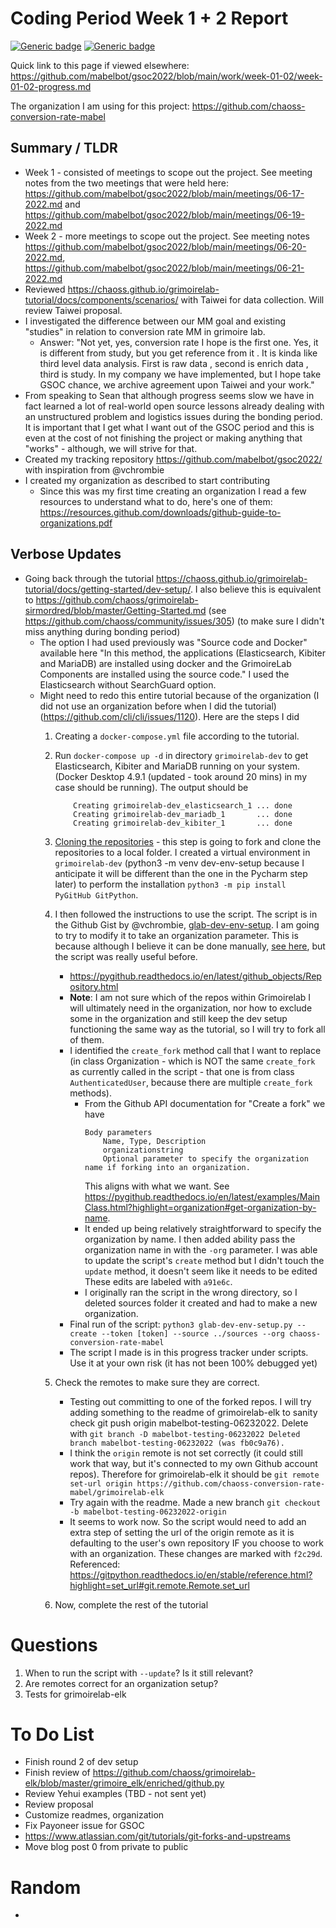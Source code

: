 # Coding Period Week 1 + 2 Report
[![Generic badge](https://img.shields.io/badge/Report_Status-In_Progress-<>.svg)](https://shields.io/)
[![Generic badge](https://img.shields.io/badge/Last_Updated_(PDT)-June_23,_2022-e10b95.svg)](https://shields.io/)

Quick link to this page if viewed elsewhere: https://github.com/mabelbot/gsoc2022/blob/main/work/week-01-02/week-01-02-progress.md

The organization I am using for this project: https://github.com/chaoss-conversion-rate-mabel


## Summary / TLDR
- Week 1 - consisted of meetings to scope out the project. See meeting notes from the two meetings that were held here: https://github.com/mabelbot/gsoc2022/blob/main/meetings/06-17-2022.md and https://github.com/mabelbot/gsoc2022/blob/main/meetings/06-19-2022.md
- Week 2 - more meetings to scope out the project. See meeting notes https://github.com/mabelbot/gsoc2022/blob/main/meetings/06-20-2022.md, https://github.com/mabelbot/gsoc2022/blob/main/meetings/06-21-2022.md
- Reviewed https://chaoss.github.io/grimoirelab-tutorial/docs/components/scenarios/ with Taiwei for data collection. Will review Taiwei proposal.
- I investigated the difference between our MM goal and existing "studies" in relation to conversion rate MM in grimoire lab. 
    - Answer: "Not yet, yes, conversion rate I hope is the first one. Yes, it is different from study, but you get reference from it . It is kinda like third level data analysis. First is raw data , second is enrich data , third is study. In my company we have implemented, but I hope take GSOC chance, we archive agreement upon Taiwei and your work."
- From speaking to Sean that although progress seems slow we have in fact learned a lot of real-world open source lessons already dealing with an unstructured problem and logistics issues during the bonding period. It is important that I get what I want out of the GSOC period and this is even at the cost of not finishing the project or making anything that "works" - although, we will strive for that.  
- Created my tracking repository https://github.com/mabelbot/gsoc2022/ with inspiration from @vchrombie 
- I created my organization as described to start contributing
    - Since this was my first time creating an organization I read a few resources to understand what to do, here's one of them: https://resources.github.com/downloads/github-guide-to-organizations.pdf


## Verbose Updates 
- Going back through the tutorial https://chaoss.github.io/grimoirelab-tutorial/docs/getting-started/dev-setup/. I also believe this is equivalent to https://github.com/chaoss/grimoirelab-sirmordred/blob/master/Getting-Started.md (see https://github.com/chaoss/community/issues/305) (to make sure I didn't miss anything during bonding period)
    - The option I had used previously was "Source code and Docker" available here "In this method, the applications (Elasticsearch, Kibiter and MariaDB) are installed using docker and the GrimoireLab Components are installed using the source code." I used the Elasticsearch without SearchGuard option.
    - Might need to redo this entire tutorial because of the organization (I did not use an organization before when I did the tutorial) (https://github.com/cli/cli/issues/1120). Here are the steps I did
        1. Creating a `docker-compose.yml` file according to the tutorial.
        2. Run `docker-compose up -d` in directory `grimoirelab-dev` to get Elasticsearch, Kibiter and MariaDB running on your system. (Docker Desktop 4.9.1 (updated - took around 20 mins) in my case should be running).
            The output should be 
            ``` 
                Creating grimoirelab-dev_elasticsearch_1 ... done
                Creating grimoirelab-dev_mariadb_1       ... done
                Creating grimoirelab-dev_kibiter_1       ... done 
            ```

        3. [Cloning the repositories](https://chaoss.github.io/grimoirelab-tutorial/docs/getting-started/dev-setup/#cloning-the-repositories) - this step is going to fork and clone the repositories to a local folder. I created a virtual environment in `grimoirelab-dev` (python3 -m venv dev-env-setup because I anticipate it will be different than the one in the Pycharm step later) to perform the installation `python3 -m pip install PyGitHub GitPython`. 
        4. I then followed the instructions to use the script. The script is in the Github Gist by @vchrombie, [glab-dev-env-setup](https://gist.github.com/vchrombie/4403193198cd79e7ee0079259311f6e8). I am going to try to modify it to take an organization parameter. This is because although I believe it can be done manually, [see here](https://stackoverflow.com/questions/9023533/fork-as-organization-after-already-forking-in-github#:~:text=Clicking%20the%20Fork%20button%20will,repository%20in%20your%20organization%20area.), but the script was really useful before.
            - https://pygithub.readthedocs.io/en/latest/github_objects/Repository.html
            - **Note**: I am not sure which of the repos within Grimoirelab I will ultimately need in the organization, nor how to exclude some in the organization and still keep the dev setup functioning the same way as the tutorial, so I will try to fork all of them.
            - I identified the `create_fork` method call that I want to replace (in class Organization - which is NOT the same `create_fork` as currently called in the script - that one is from class `AuthenticatedUser`, because there are multiple `create_fork` methods). 
                - From the Github API documentation for "Create a fork" we have
                    ```
                    Body parameters
                        Name, Type, Description
                        organizationstring
                        Optional parameter to specify the organization name if forking into an organization.

                    ``` 
                    This aligns with what we want. See https://pygithub.readthedocs.io/en/latest/examples/MainClass.html?highlight=organization#get-organization-by-name. 
                - It ended up being relatively straightforward to specify the organization by name. I then added ability pass the organization name in with the `-org` parameter. I was able to update the script's `create` method but I didn't touch the `update` method, it doesn't seem like it needs to be edited These edits are labeled with `a91e6c`.
                - I originally ran the script in the wrong directory, so I deleted sources folder it created and had to make a new organization. 
            - Final run of the script: `python3 glab-dev-env-setup.py --create --token [token] --source ../sources --org chaoss-conversion-rate-mabel`
            - The script I made is in this progress tracker under scripts. Use it at your own risk (it has not been 100% debugged yet)
        6. Check the remotes to make sure they are correct.
            - Testing out committing to one of the forked repos. I will try adding something to the readme of grimoirelab-elk to sanity check git push origin mabelbot-testing-06232022. Delete with `git branch -D mabelbot-testing-06232022 Deleted branch mabelbot-testing-06232022 (was fb0c9a76).`
            - I think the `origin` remote is not set correctly (it could still work that way, but it's connected to my own Github account repos). Therefore for grimoirelab-elk it should be `git remote set-url origin https://github.com/chaoss-conversion-rate-mabel/grimoirelab-elk`
            - Try again with the readme. Made a new branch `git checkout -b mabelbot-testing-06232022-origin` 
            - It seems to work now. So the script would need to add an extra step of setting the url of the origin remote as it is defaulting to the user's own repository IF you choose to work with an organization. These changes are marked with `f2c29d`. Referenced: https://gitpython.readthedocs.io/en/stable/reference.html?highlight=set_url#git.remote.Remote.set_url
        7. Now, complete the rest of the tutorial



# Questions
1. When to run the script with `--update`? Is it still relevant?
2. Are remotes correct for an organization setup?
3. Tests for grimoirelab-elk



    
# To Do List
- Finish round 2 of dev setup
- Finish review of https://github.com/chaoss/grimoirelab-elk/blob/master/grimoire_elk/enriched/github.py
- Review Yehui examples (TBD - not sent yet)
- Review proposal
- Customize readmes, organization
- Fix Payoneer issue for GSOC
- https://www.atlassian.com/git/tutorials/git-forks-and-upstreams
- Move blog post 0 from private to public



# Random 
- 